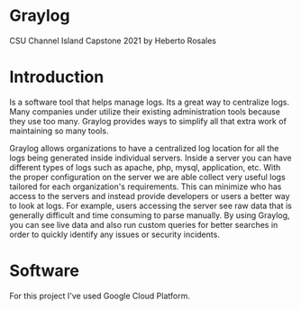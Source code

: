 # Graylog

CSU Channel Island Capstone 2021
by Heberto Rosales


# Introduction
Is a software tool that helps manage logs. Its a great way to centralize logs. Many companies under utilize their existing administration tools because they use too many. Graylog provides ways to simplify all that extra work of maintaining so many tools. 

Graylog allows organizations to have a centralized log location for all the logs being generated inside individual servers. Inside a server you can have different types of logs such as apache, php, mysql, application, etc. With the proper configuration on the server we are able collect very useful logs tailored for each organization's requirements. This can minimize who has access to the servers and instead provide developers or users a better way to look at logs. For example, users accessing the server see raw data that is generally difficult and time consuming to parse manually. By using Graylog, you can see live data and also run custom queries for better searches in order to quickly identify any issues or security incidents.

# Software

For this project I've used Google Cloud Platform.

